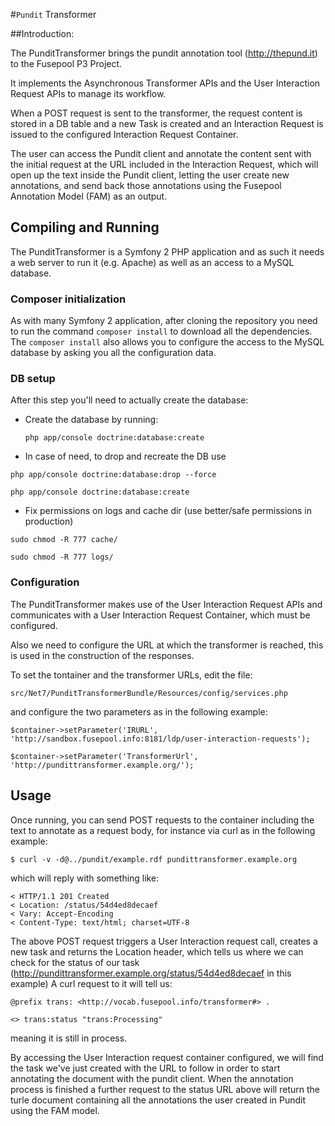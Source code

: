 #`Pundit` Transformer

##Introduction:

The PunditTransformer brings the pundit annotation tool (http://thepund.it) to the Fusepool P3 Project.

It implements the Asynchronous Transformer APIs and the User Interaction Request APIs to manage its workflow.

When a POST request is sent to the transformer, the request content is stored in a DB table and a new Task is created and
an Interaction Request is issued to the configured Interaction Request Container.

The user can access the Pundit client and annotate the content sent with the initial request at the URL included in the
Interaction Request, which will open up the text inside the Pundit client, letting the user create new annotations, and send
 back those annotations using the Fusepool Annotation Model (FAM) as an output.

## Compiling and Running

The PunditTransformer is a Symfony 2 PHP application and as such it needs a web server to run it (e.g. Apache) as well as
an access to a MySQL database.

### Composer initialization

As with many Symfony 2 application, after cloning the repository you need to run the command `composer install` to download all the dependencies.
The `composer install` also allows you to configure the access to the MySQL database by asking you all the configuration data.

### DB setup
After this step you'll need to actually create the database:

* Create the database by running:

    `php app/console doctrine:database:create`

* In case of need, to drop and recreate the DB use

`php app/console doctrine:database:drop --force`

`php app/console doctrine:database:create`


* Fix permissions on logs and cache dir (use better/safe permissions in production)

`sudo chmod -R 777 cache/`

`sudo chmod -R 777 logs/`

### Configuration
The PunditTransformer makes use of the User Interaction Request APIs and communicates with a User Interaction Request Container, which must be configured.

Also we need to configure the URL at which the transformer is reached, this is used in the construction of the responses.

To set the tontainer and the transformer URLs, edit the file:

`src/Net7/PunditTransformerBundle/Resources/config/services.php`

and configure the two parameters as in the following example:

    $container->setParameter('IRURL', 'http://sandbox.fusepool.info:8181/ldp/user-interaction-requests');

    $container->setParameter('TransformerUrl', 'http://pundittransformer.example.org/');


## Usage

Once running, you can send POST requests to the container including the text to annotate as a request body, for instance via curl as in the following example:

    $ curl -v -d@../pundit/example.rdf pundittransformer.example.org

which will reply with something like:

    < HTTP/1.1 201 Created
    < Location: /status/54d4ed8decaef
    < Vary: Accept-Encoding
    < Content-Type: text/html; charset=UTF-8

The above POST request triggers a User Interaction request call, creates a new task and returns the Location header, which tells us where we can check for the status of our task (http://pundittransformer.example.org/status/54d4ed8decaef in this example)
A curl request to it will tell us:

    @prefix trans: <http://vocab.fusepool.info/transformer#> .

    <> trans:status "trans:Processing"

meaning it is still in process.

By accessing the User Interaction request container configured, we will find the task we've just created with the URL to follow in order to start annotating the document with the pundit client.
 When the annotation process is finished a further request to the status URL above will return the turle document containing all the annotations the user created in Pundit using the FAM model.





